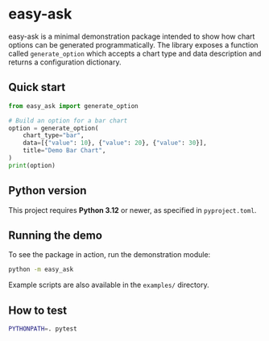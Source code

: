 # easy-ask

easy-ask is a minimal demonstration package intended to show how chart options can be generated programmatically. The library exposes a function called `generate_option` which accepts a chart type and data description and returns a configuration dictionary.

## Quick start

```python
from easy_ask import generate_option

# Build an option for a bar chart
option = generate_option(
    chart_type="bar",
    data=[{"value": 10}, {"value": 20}, {"value": 30}],
    title="Demo Bar Chart",
)
print(option)
```

## Python version

This project requires **Python 3.12** or newer, as specified in `pyproject.toml`.

## Running the demo

To see the package in action, run the demonstration module:

```bash
python -m easy_ask
```

Example scripts are also available in the `examples/` directory.

## How to test
```bash
PYTHONPATH=. pytest
```

